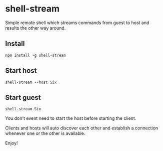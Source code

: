 # shell-stream
Simple remote shell which streams commands from guest to host and results the other way around.

## Install
`npm install -g shell-stream`

## Start host

`shell-stream --host Six`

## Start guest

`shell-stream Six`

You don't event need to start the host before starting the client.

Clients and hosts will auto discover each other and establish a connection whenever one or the other is available.

Enjoy!
